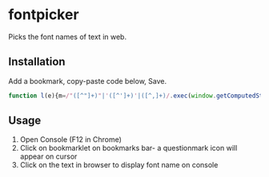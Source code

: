 # fontpicker
Picks the font names of text in web.

## Installation
Add a bookmark, copy-paste code below, Save.

```javascript
function l(e){m=/"([^"]+)"|'([^']+)'|([^,]+)/.exec(window.getComputedStyle(e.target).fontFamily),console.log(m[1]||m[2]||m[3]),b.removeChild(s),b.removeEventListener("click",l),e.preventDefault()}var d=document,b=d.body,s=d.createElement("style"),m;s.innerHTML="*{cursor:help !important;}",b.appendChild(s),b.addEventListener("click",l,0);
```

## Usage
1. Open Console (F12 in Chrome)
2. Click on bookmarklet on bookmarks bar- a questionmark icon will appear on cursor
3. Click on the text in browser to display font name on console
